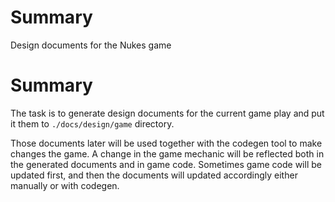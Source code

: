 # Summary

Design documents for the Nukes game

# Summary

The task is to generate design documents for the current game play and put it them to `./docs/design/game` directory.

Those documents later will be used together with the codegen tool to make changes the game.
A change in the game mechanic will be reflected both in the generated documents and in game code.
Sometimes game code will be updated first, and then the documents will updated accordingly either manually or with codegen.
